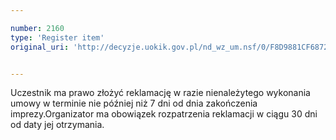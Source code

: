 ```yaml
---

number: 2160
type: 'Register item'
original_uri: 'http://decyzje.uokik.gov.pl/nd_wz_um.nsf/0/F8D9881CF68722F2C125782D003F1603?OpenDocument'


---
```


Uczestnik ma prawo złożyć reklamację w razie nienależytego wykonania umowy w terminie nie później niż 7 dni od dnia zakończenia imprezy.Organizator ma obowiązek rozpatrzenia reklamacji w ciągu 30 dni od daty jej otrzymania.
